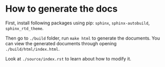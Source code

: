 # How to generate the docs

First, install following packages using pip: `sphinx`, `sphinx-autobuild`, `sphinx_rtd_theme`.

Then go to `./build` folder, run `make html` to generate the documents.
You can view the generated documents through opening `./build/html/index.html`.

Look at `./source/index.rst` to learn about how to modify it.

